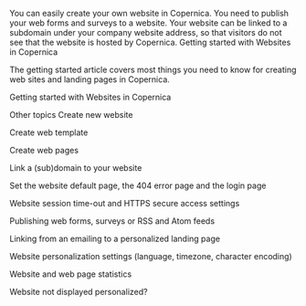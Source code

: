 You can easily create your own website in Copernica. You need to publish your web forms and surveys to a website. Your website can be linked to a subdomain under your company website address, so that visitors do not see that the website is hosted by Copernica.
Getting started with Websites in Copernica

The getting started article covers most things you need to know for creating web sites and landing pages in Copernica.

Getting started with Websites in Copernica

Other topics
 Create new website

 Create web template

 Create web pages

 Link a (sub)domain to your website

 Set the website default page, the 404 error page and the login page

 Website session time-out and HTTPS secure access settings

 Publishing web forms, surveys or RSS and Atom feeds

 Linking from an emailing to a personalized landing page

 Website personalization settings (language, timezone, character encoding)

 Website and web page statistics

 Website not displayed personalized?